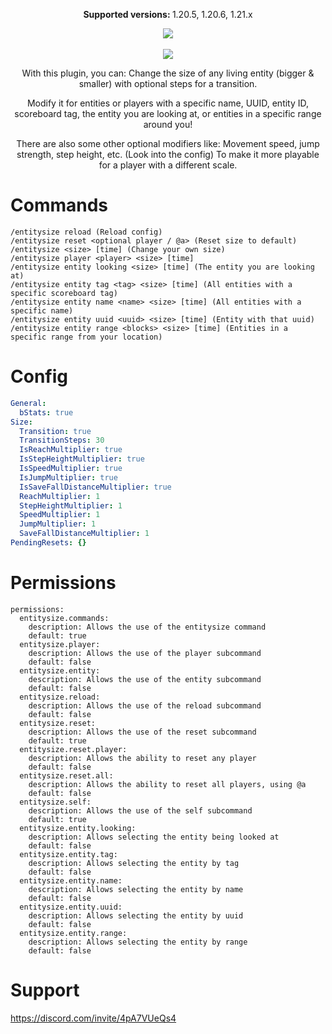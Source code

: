 <div align="center">

  <p><b>Supported versions: </b>1.20.5, 1.20.6, 1.21.x</p>
  
  <img src="https://imgur.com/yMuZdvu.gif">
  
<br>
<br>

<img src="https://github.com/max1mde/EntitySize/assets/114857048/2288ecc1-2ed8-4e8e-814e-d4923d57bb0e">

<br>

<p>
With this plugin, you can:
Change the size of any living entity (bigger & smaller)
with optional steps for a transition.

Modify it for entities or players with a specific name, UUID, entity ID, scoreboard tag, the entity you are looking at, or entities in a specific range around you!

There are also some other optional modifiers like:
Movement speed, jump strength, step height, etc. (Look into the config)
To make it more playable for a player with a different scale.
</p>

  
</div>

# Commands

```
/entitysize reload (Reload config)
/entitysize reset <optional player / @a> (Reset size to default)
/entitysize <size> [time] (Change your own size)
/entitysize player <player> <size> [time]
/entitysize entity looking <size> [time] (The entity you are looking at)
/entitysize entity tag <tag> <size> [time] (All entities with a specific scoreboard tag)
/entitysize entity name <name> <size> [time] (All entities with a specific name)
/entitysize entity uuid <uuid> <size> [time] (Entity with that uuid)
/entitysize entity range <blocks> <size> [time] (Entities in a specific range from your location)
```

# Config
```yml
General:
  bStats: true
Size:
  Transition: true
  TransitionSteps: 30
  IsReachMultiplier: true
  IsStepHeightMultiplier: true
  IsSpeedMultiplier: true
  IsJumpMultiplier: true
  IsSaveFallDistanceMultiplier: true
  ReachMultiplier: 1
  StepHeightMultiplier: 1
  SpeedMultiplier: 1
  JumpMultiplier: 1
  SaveFallDistanceMultiplier: 1
PendingResets: {}
```

# Permissions
```
permissions:
  entitysize.commands:
    description: Allows the use of the entitysize command
    default: true
  entitysize.player:
    description: Allows the use of the player subcommand
    default: false
  entitysize.entity:
    description: Allows the use of the entity subcommand
    default: false
  entitysize.reload:
    description: Allows the use of the reload subcommand
    default: false
  entitysize.reset:
    description: Allows the use of the reset subcommand
    default: true
  entitysize.reset.player:
    description: Allows the ability to reset any player
    default: false
  entitysize.reset.all:
    description: Allows the ability to reset all players, using @a
    default: false
  entitysize.self:
    description: Allows the use of the self subcommand
    default: true
  entitysize.entity.looking:
    description: Allows selecting the entity being looked at
    default: false
  entitysize.entity.tag:
    description: Allows selecting the entity by tag
    default: false
  entitysize.entity.name:
    description: Allows selecting the entity by name
    default: false
  entitysize.entity.uuid:
    description: Allows selecting the entity by uuid
    default: false
  entitysize.entity.range:
    description: Allows selecting the entity by range
    default: false
```

# Support
https://discord.com/invite/4pA7VUeQs4
